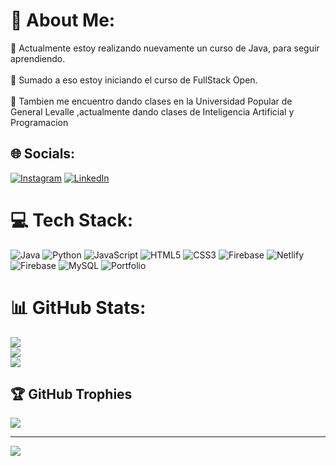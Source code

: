 # 💫 About Me:
🔭 Actualmente estoy realizando nuevamente un curso de Java, para seguir aprendiendo.<br><br>🌱 Sumado a eso estoy iniciando el curso de FullStack Open.<br><br>👯 Tambien me encuentro dando clases en la Universidad Popular de General Levalle ,actualmente dando clases de Inteligencia Artificial y Programacion


## 🌐 Socials:
[![Instagram](https://img.shields.io/badge/Instagram-%23E4405F.svg?logo=Instagram&logoColor=white)](https://instagram.com/gasparoddovero) [![LinkedIn](https://img.shields.io/badge/LinkedIn-%230077B5.svg?logo=linkedin&logoColor=white)](https://linkedin.com/in/gaspar-o-122803175/) 

# 💻 Tech Stack:
![Java](https://img.shields.io/badge/java-%23ED8B00.svg?style=for-the-badge&logo=openjdk&logoColor=white) ![Python](https://img.shields.io/badge/python-3670A0?style=for-the-badge&logo=python&logoColor=ffdd54) ![JavaScript](https://img.shields.io/badge/javascript-%23323330.svg?style=for-the-badge&logo=javascript&logoColor=%23F7DF1E) ![HTML5](https://img.shields.io/badge/html5-%23E34F26.svg?style=for-the-badge&logo=html5&logoColor=white) ![CSS3](https://img.shields.io/badge/css3-%231572B6.svg?style=for-the-badge&logo=css3&logoColor=white) ![Firebase](https://img.shields.io/badge/firebase-%23039BE5.svg?style=for-the-badge&logo=firebase) ![Netlify](https://img.shields.io/badge/netlify-%23000000.svg?style=for-the-badge&logo=netlify&logoColor=#00C7B7) ![Firebase](https://img.shields.io/badge/firebase-a08021?style=for-the-badge&logo=firebase&logoColor=ffcd34) ![MySQL](https://img.shields.io/badge/mysql-4479A1.svg?style=for-the-badge&logo=mysql&logoColor=white) ![Portfolio](https://img.shields.io/badge/Portfolio-%23000000.svg?style=for-the-badge&logo=firefox&logoColor=#FF7139)
# 📊 GitHub Stats:
![](https://github-readme-stats.vercel.app/api?username=Goddovero&theme=dark&hide_border=false&include_all_commits=true&count_private=true)<br/>
![](https://github-readme-streak-stats.herokuapp.com/?user=Goddovero&theme=dark&hide_border=false)<br/>
![](https://github-readme-stats.vercel.app/api/top-langs/?username=Goddovero&theme=dark&hide_border=false&include_all_commits=true&count_private=true&layout=compact)

## 🏆 GitHub Trophies
![](https://github-profile-trophy.vercel.app/?username=Goddovero&theme=radical&no-frame=true&no-bg=true&margin-w=4)

---
[![](https://visitcount.itsvg.in/api?id=Goddovero&icon=5&color=6)](https://visitcount.itsvg.in)

<!-- Proudly created with GPRM ( https://gprm.itsvg.in ) -->
